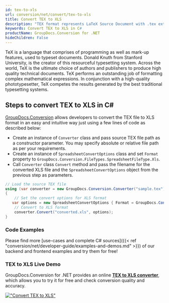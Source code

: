 ```yaml
---
id: tex-to-xls
url: conversion/net/convert/tex-to-xls
title: Convert TEX to XLS
description: "TEX format represents LaTeX Source Document with .tex extension. Learn how to convert TEX to XLS file programmatically in C# language using GroupDocs.Conversion for .NET library."
keywords: Convert TEX to XLS in C#
productName: GroupDocs.Conversion for .NET
hideChildren: False
---
```


TeX is a language that comprises of programming as well as mark-up features, used to typeset documents. Donald Knuth from Stanford University, is the creator of this resourceful typesetting system. Across the world, TeX is the ultimate choice of authors and publishers to produce high quality technical documents. TeX performs an outstanding job of formatting complex mathematical expressions. In conjunction with a high-quality phototypesetter, TeX competes the results generated by the best traditional typesetting systems.

## Steps to convert TEX to XLS in C#

[GroupDocs.Conversion](https://products.groupdocs.com/conversion/net) allows developers to convert the TEX file to XLS format in an easy and intuitive way just using a few lines of code as described below:

* Create an instance of `Converter` class and pass source TEX file path as a constructor parameter. You may specify absolute or relative file path as per your requirements. 
* Create an instance of `SpreadsheetConvertOptions` class and set `Format` property to `GroupDocs.Conversion.FileTypes.SpreadsheetFileType.Xls`.
* Call `Converter` class `Convert` method and pass the filename for the converted XLS file and the `SpreadsheetConvertOptions` object from the previous step as parameters.

```csharp
// Load the source TEX file
using (var converter = new GroupDocs.Conversion.Converter("sample.tex"))
{
    // Set the convert options for XLS format
   var options = new SpreadsheetConvertOptions { Format = GroupDocs.Conversion.FileTypes.SpreadsheetFileType.Xls };
    // Convert to XLS format
    converter.Convert("converted.xls", options);
}
```

### Code Examples

Please find more [use-cases and complete C# sources]({{< ref "conversion/net/developer-guide/examples-and-demos.md" >}}) of our backend and frontend examples and try them for free!

### TEX to XLS Live Demo

GroupDocs.Conversion for .NET provides an online [**TEX to XLS converter**](https://products.groupdocs.app/conversion/tex-to-xls), which allows you to try it for free and check conversion quality and accuracy.

[!["Convert TEX to XLS"](conversion/net/images/convert-to-xls/convert-tex-to-xls.png)](https://products.groupdocs.app/conversion/tex-to-xls)